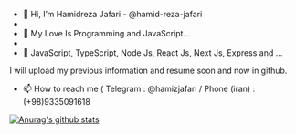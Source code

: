 - 👋 Hi, I’m Hamidreza Jafari - @hamid-reza-jafari
- 
- 👀 My Love Is Programming and JavaScript...
- 
- 🌱 JavaScript, TypeScript, Node Js, React Js, Next Js, Express and ...

I will upload my previous information and resume soon and now in github.

- 📫 How to reach me ( Telegram : @hamizjafari / Phone (iran) : (+98)9335091618 

[![Anurag's github stats](https://github-readme-stats.vercel.app/api?username=hamizjafari)](https://github.com/hamizjafari/github-readme-stats)

<!---
hamid-reza-jafari/hamid-reza-jafari is a ✨ special ✨ repository because its `README.md` (this file) appears on your GitHub profile.
You can click the Preview link to take a look at your changes.
--->
